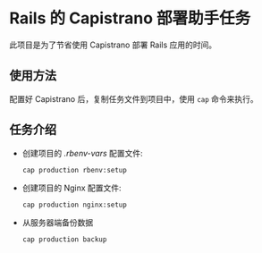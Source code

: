 # Rails 的 Capistrano 部署助手任务

此项目是为了节省使用 Capistrano 部署 Rails 应用的时间。

## 使用方法

配置好 Capistrano 后，复制任务文件到项目中，使用 `cap` 命令来执行。

## 任务介绍

* 创建项目的 *.rbenv-vars* 配置文件:

      cap production rbenv:setup

* 创建项目的 Nginx 配置文件:

      cap production nginx:setup

* 从服务器端备份数据

      cap production backup
